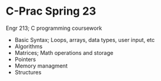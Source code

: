 # C-Prac Spring 23
Engr 213; C programming coursework

- Basic Syntax; Loops, arrays, data types, user input, etc
- Algorithms
- Matrices; Math operations and storage
- Pointers
- Memory managment
- Structures
  
